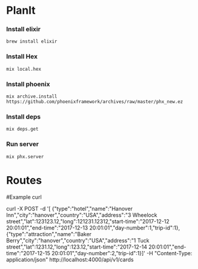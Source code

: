 # PlanIt

### Install elixir
```
brew install elixir
```

### Install Hex
```
mix local.hex
```
### Install phoenix
```
mix archive.install https://github.com/phoenixframework/archives/raw/master/phx_new.ez

```

### Install deps
```
mix deps.get
```

### Run server
```
mix phx.server
```


# Routes


#Example curl 

curl -X POST -d '[
{"type":"hotel","name":"Hanover Inn","city":"hanover","country":"USA","address":"3 Wheelock street","lat":123123.12,"long":121231.12312,"start-time":"2017-12-12 20:01:01","end-time":"2017-12-13 20:01:01","day-number":1,"trip-id":1},
{"type":"attraction","name":"Baker Berry","city":"hanover","country":"USA","address":"1 Tuck street","lat":1231.12,"long":123.12,"start-time":"2017-12-14 20:01:01","end-time":"2017-12-15 20:01:01","day-number":2,"trip-id":1}]' -H "Content-Type: application/json" http://localhost:4000/api/v1/cards

